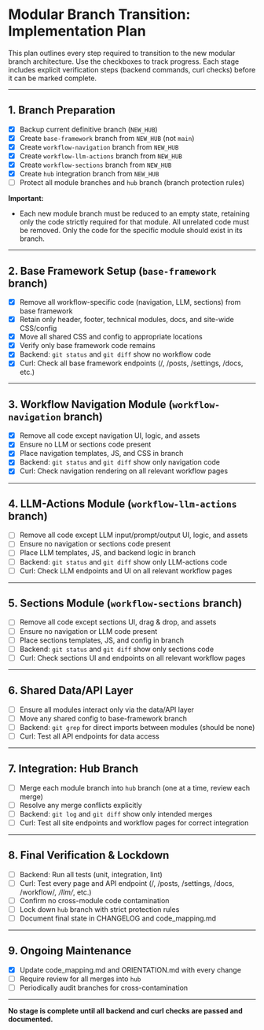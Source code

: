 # Modular Branch Transition: Implementation Plan

This plan outlines every step required to transition to the new modular branch architecture. Use the checkboxes to track progress. Each stage includes explicit verification steps (backend commands, curl checks) before it can be marked complete.

---

## 1. Branch Preparation
- [x] Backup current definitive branch (`NEW_HUB`)
- [x] Create `base-framework` branch from `NEW_HUB` (not `main`)
- [x] Create `workflow-navigation` branch from `NEW_HUB`
- [x] Create `workflow-llm-actions` branch from `NEW_HUB`
- [x] Create `workflow-sections` branch from `NEW_HUB`
- [x] Create `hub` integration branch from `NEW_HUB`
- [ ] Protect all module branches and `hub` branch (branch protection rules)

**Important:**
- Each new module branch must be reduced to an empty state, retaining only the code strictly required for that module. All unrelated code must be removed. Only the code for the specific module should exist in its branch.

---

## 2. Base Framework Setup (`base-framework` branch)
- [x] Remove all workflow-specific code (navigation, LLM, sections) from base framework
- [x] Retain only header, footer, technical modules, docs, and site-wide CSS/config
- [x] Move all shared CSS and config to appropriate locations
- [x] Verify only base framework code remains
- [x] Backend: `git status` and `git diff` show no workflow code
- [x] Curl: Check all base framework endpoints (/, /posts, /settings, /docs, etc.)

---

## 3. Workflow Navigation Module (`workflow-navigation` branch)
- [x] Remove all code except navigation UI, logic, and assets
- [x] Ensure no LLM or sections code present
- [x] Place navigation templates, JS, and CSS in branch
- [x] Backend: `git status` and `git diff` show only navigation code
- [x] Curl: Check navigation rendering on all relevant workflow pages

---

## 4. LLM-Actions Module (`workflow-llm-actions` branch)
- [ ] Remove all code except LLM input/prompt/output UI, logic, and assets
- [ ] Ensure no navigation or sections code present
- [ ] Place LLM templates, JS, and backend logic in branch
- [ ] Backend: `git status` and `git diff` show only LLM-actions code
- [ ] Curl: Check LLM endpoints and UI on all relevant workflow pages

---

## 5. Sections Module (`workflow-sections` branch)
- [ ] Remove all code except sections UI, drag & drop, and assets
- [ ] Ensure no navigation or LLM code present
- [ ] Place sections templates, JS, and config in branch
- [ ] Backend: `git status` and `git diff` show only sections code
- [ ] Curl: Check sections UI and endpoints on all relevant workflow pages

---

## 6. Shared Data/API Layer
- [ ] Ensure all modules interact only via the data/API layer
- [ ] Move any shared config to base-framework branch
- [ ] Backend: `git grep` for direct imports between modules (should be none)
- [ ] Curl: Test all API endpoints for data access

---

## 7. Integration: Hub Branch
- [ ] Merge each module branch into `hub` branch (one at a time, review each merge)
- [ ] Resolve any merge conflicts explicitly
- [ ] Backend: `git log` and `git diff` show only intended merges
- [ ] Curl: Test all site endpoints and workflow pages for correct integration

---

## 8. Final Verification & Lockdown
- [ ] Backend: Run all tests (unit, integration, lint)
- [ ] Curl: Test every page and API endpoint (/, /posts, /settings, /docs, /workflow/*, /llm/*, etc.)
- [ ] Confirm no cross-module code contamination
- [ ] Lock down `hub` branch with strict protection rules
- [ ] Document final state in CHANGELOG and code_mapping.md

---

## 9. Ongoing Maintenance
- [x] Update code_mapping.md and ORIENTATION.md with every change
- [ ] Require review for all merges into `hub`
- [ ] Periodically audit branches for cross-contamination

---

**No stage is complete until all backend and curl checks are passed and documented.** 